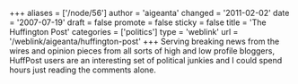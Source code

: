 +++
aliases = ['/node/56']
author = 'aigeanta'
changed = '2011-02-02'
date = '2007-07-19'
draft = false
promote = false
sticky = false
title = 'The Huffington Post'
categories = ['politics']
type = 'weblink'
url = '/weblink/aigeanta/huffington-post'
+++
Serving breaking news from the wires and opinion pieces from all sorts of high and low profile bloggers, HuffPost users are an interesting set of political junkies and I could spend hours just reading the comments alone.

